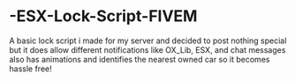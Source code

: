 # -ESX-Lock-Script-FIVEM
A basic lock script i made for my server and decided to post nothing special but it does allow different notifications like OX_Lib, ESX, and chat messages also has animations and identifies the nearest owned car so it becomes hassle free!
